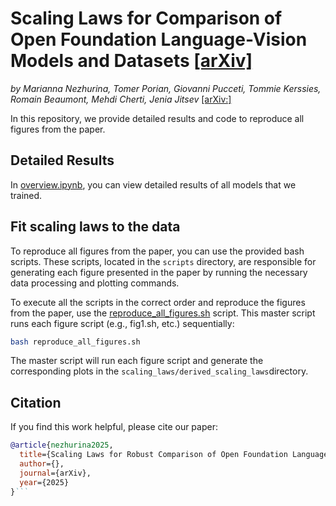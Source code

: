 # Scaling Laws for Comparison of Open Foundation Language-Vision Models and Datasets  [[arXiv]](https://arxiv.org/abs/)

*by Marianna Nezhurina, Tomer Porian, Giovanni Pucceti, Tommie Kerssies, Romain Beaumont, Mehdi Cherti, Jenia Jitsev* [[arXiv:]](https://arxiv.org/abs/)

In this repository, we provide detailed results and code to reproduce all figures from the paper.

## Detailed Results

In [overview.ipynb](overview.ipynb), you can view detailed results of all models that we
trained.

## Fit scaling laws to the data

To reproduce all figures from the paper, you can use the provided bash scripts. These scripts, located in the `scripts` directory, are responsible for generating each figure presented in the paper by running the necessary data processing and plotting commands.

To execute all the scripts in the correct order and reproduce the figures from the paper, use the [reproduce_all_figures.sh](reproduce_all_figures.sh) script. This master script runs each figure script (e.g., fig1.sh, etc.) sequentially:
```bash
bash reproduce_all_figures.sh
```

The master script will run each figure script and generate the corresponding plots in the `scaling_laws/derived_scaling_laws`directory.

## Citation

If you find this work helpful, please cite our paper:

```bibtex
@article{nezhurina2025,
  title={Scaling Laws for Robust Comparison of Open Foundation Language-Vision Models and Datasets},
  author={},
  journal={arXiv},
  year={2025}
}```
